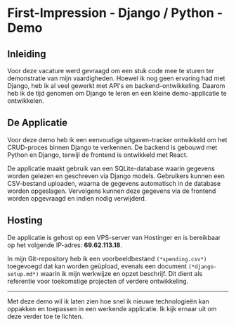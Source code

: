 # First-Impression - Django / Python - Demo

## Inleiding
Voor deze vacature werd gevraagd om een stuk code mee te sturen ter demonstratie van mijn vaardigheden. Hoewel ik nog geen ervaring had met Django, heb ik al veel gewerkt met API's en backend-ontwikkeling. Daarom heb ik de tijd genomen om Django te leren en een kleine demo-applicatie te ontwikkelen.

## De Applicatie
Voor deze demo heb ik een eenvoudige uitgaven-tracker ontwikkeld om het CRUD-proces binnen Django te verkennen. De backend is gebouwd met Python en Django, terwijl de frontend is ontwikkeld met React.

De applicatie maakt gebruik van een SQLite-database waarin gegevens worden gelezen en geschreven via Django models. Gebruikers kunnen een CSV-bestand uploaden, waarna de gegevens automatisch in de database worden opgeslagen. Vervolgens kunnen deze gegevens via de frontend worden opgevraagd en indien nodig verwijderd.

## Hosting
De applicatie is gehost op een VPS-server van Hostinger en is bereikbaar op het volgende IP-adres: **69.62.113.18**.

In mijn Git-repository heb ik een voorbeeldbestand `(*spending.csv*)` toegevoegd dat kan worden geüpload, evenals een document `(*django-setup.md*)` waarin ik mijn werkwijze en opzet beschrijf. Dit dient als referentie voor toekomstige projecten of verdere ontwikkeling.

---

Met deze demo wil ik laten zien hoe snel ik nieuwe technologieën kan oppakken en toepassen in een werkende applicatie. Ik kijk ernaar uit om deze verder toe te lichten.

